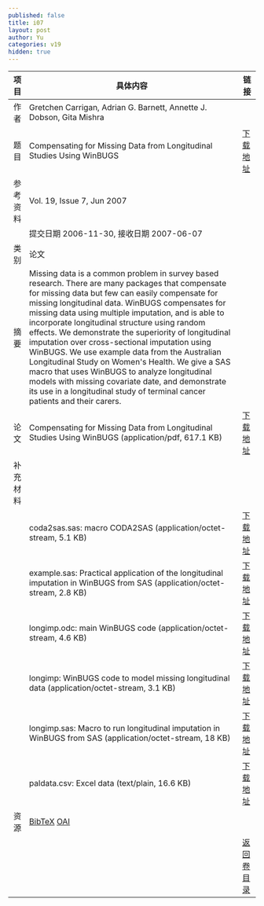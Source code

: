 ```yaml
---
published: false
title: i07
layout: post
author: Yu
categories: v19
hidden: true
---
```


| 项目 | 具体内容 | 链接 |
|---:|---|---|
| 作者 | Gretchen Carrigan, Adrian G. Barnett, Annette J. Dobson, Gita  Mishra| |
| 题目 |Compensating for Missing Data from Longitudinal Studies Using WinBUGS | [下载地址](http://www.jstatsoft.org/v19/i07/paper) |
| 参考资料 |Vol. 19, Issue 7, Jun 2007 | |
| | 提交日期 2006-11-30, 接收日期 2007-06-07| | 
| 类别 | 论文| |
| 摘要 | Missing data is a common problem in survey based research. There are many packages that compensate for missing data but few can easily compensate for missing longitudinal data. WinBUGS compensates for missing data using multiple imputation, and is able to incorporate longitudinal structure using random effects. We demonstrate the superiority of longitudinal imputation over cross-sectional imputation using WinBUGS. We use example data from the Australian Longitudinal Study on Women's Health. We give a SAS macro that uses WinBUGS to analyze longitudinal models with missing covariate date, and demonstrate its use in a longitudinal study of terminal cancer patients and their carers.| |
| 论文 | Compensating for Missing Data from Longitudinal Studies Using WinBUGS  (application/pdf, 617.1 KB)| [下载地址](http://www.jstatsoft.org/v19/i07/paper) |
| 补充材料 | | |
| |coda2sas.sas: macro CODA2SAS  (application/octet-stream, 5.1 KB)|  [下载地址](http://www.jstatsoft.org/v19/i07/supp/1) |
| |example.sas: Practical application of the longitudinal imputation in WinBUGS from SAS  (application/octet-stream, 2.8 KB)|  [下载地址](http://www.jstatsoft.org/v19/i07/supp/2) |
| |longimp.odc: main WinBUGS code  (application/octet-stream, 4.6 KB)|  [下载地址](http://www.jstatsoft.org/v19/i07/supp/3) |
| |longimp: WinBUGS code to model missing longitudinal data  (application/octet-stream, 3.1 KB)|  [下载地址](http://www.jstatsoft.org/v19/i07/supp/4) |
| |longimp.sas: Macro to run longitudinal imputation in WinBUGS from SAS  (application/octet-stream, 18 KB)|  [下载地址](http://www.jstatsoft.org/v19/i07/supp/5) |
| |paldata.csv: Excel data  (text/plain, 16.6 KB)|  [下载地址](http://www.jstatsoft.org/v19/i07/supp/6) |
| 资源 | [BibTeX](http://www.jstatsoft.org/v19/i07/bibtex) [OAI](http://www.jstatsoft.org/oai?verb=GetRecord&identifier=oai.jstatsoft/v19/i07&prefix=oai_dc)| |
| |  | [返回卷目录]({{site.baseurl}}/volume/v19.html) |